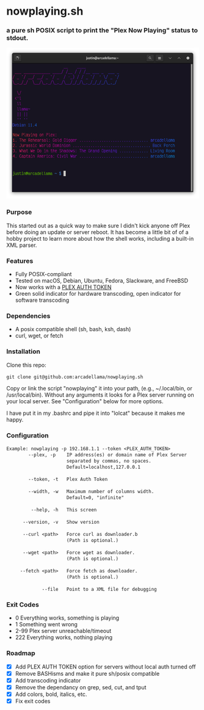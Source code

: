 # nowplaying.sh
### a pure sh POSIX script to print the "Plex Now Playing" status to stdout.

![Image](/.github/images/screenshot.png)

### Purpose
This started out as a quick way to make sure I didn't kick anyone off Plex before doing an update or server reboot. It has become a little bit of of a hobby project to learn more about how the shell works, including a built-in XML parser.

### Features
- Fully POSIX-compliant
- Tested on macOS, Debian, Ubuntu, Fedora, Slackware, and FreeBSD
- Now works with a [PLEX AUTH TOKEN](https://support.plex.tv/articles/204059436-finding-an-authentication-token-x-plex-token/)
- Green solid indicator for hardware transcoding, open indicator for software transcoding

### Dependencies
- A posix compatible shell (sh, bash, ksh, dash)
- curl, wget, or fetch

### Installation
Clone this repo:

    git clone git@github.com:arcadellama/nowplaying.sh

Copy or link the script "nowplaying" it into your path, (e.g., ~/.local/bin, or /usr/local/bin). Without any arguments it looks for a Plex server running on your local server.
See "Configuration" below for more options.

I have put it in my .bashrc and pipe it into "lolcat" because it makes me happy.

### Configuration

    Example: nowplaying -p 192.168.1.1 --token <PLEX_AUTH_TOKEN>          
            --plex, -p    IP address(es) or domain name of Plex Server
                          separated by commas, no spaces.
                          Default=localhost,127.0.0.1

            --token, -t   Plex Auth Token

            --width, -w   Maximum number of columns width.
                          Default=0, "infinite"

             --help, -h   This screen

          --version, -v   Show version

          --curl <path>   Force curl as downloader.b
                          (Path is optional.)

          --wget <path>   Force wget as downloader.
                          (Path is optional.)

         --fetch <path>   Force fetch as downloader.
                          (Path is optional.)

                 --file   Point to a XML file for debugging
### Exit Codes
-   0     Everything works, something is playing
-   1     Something went wrong
-   2-99  Plex server unreachable/timeout
-   222   Everything works, nothing playing 

### Roadmap
- [x] Add PLEX AUTH TOKEN option for servers without local auth turned off
- [x] Remove BASHisms and make it pure sh/posix compatible
- [x] Add transcoding indicator
- [x] Remove the dependancy on grep, sed, cut, and tput
- [x] Add colors, bold, italics, etc.
- [x] Fix exit codes

